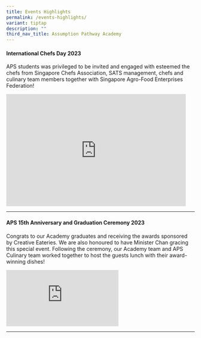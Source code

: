 ```yaml
---
title: Events Highlights
permalink: /events-highlights/
variant: tiptap
description: ""
third_nav_title: Assumption Pathway Academy
---
```

<p></p>
<h4>International Chefs Day 2023</h4>
<p>APS students was privileged to be invited and engaged with esteemed the
chefs from Singapore Chefs Association, SATS management, chefs and culinary
team members together with Singapore Agro-Food Enterprises Federation!</p>
<div class="iframe-wrapper">
<iframe height="299" width="480" allowfullscreen="true" frameborder="0" src="https://docs.google.com/presentation/d/e/2PACX-1vQNNnDRv7I4RLmWmXkMr0PXlLl5scpqZfrS0vqxLDrbV6BZGnVJUZJ_jsPlZu-EUiEsaiTdfQREoYme/embed?start=true&amp;loop=true&amp;delayms=5000"></iframe>
</div>
<hr>
<h4>APS 15th Anniversary and Graduation Ceremony 2023</h4>
<p>Congrats to our Academy graduates and receiving the awards sponsored by
Creative Eateries. We are also honoured to have Minister Chan gracing this
special event. Following the ceremony, our Academy team and APS Culinary
team worked together to host the guests lunch with their award-winning
dishes!</p>
<div class="iframe-wrapper">
<iframe allowfullscreen="true" frameborder="0" src="https://docs.google.com/presentation/d/e/2PACX-1vRV4bO322bN_TGi06oZ7P9ZAmOBOObtJkEsIziv2UxcDNNThTPngUT5LZHU2YExReJx1-39eRiXEABB/embed?start=true&amp;loop=true&amp;delayms=5000"></iframe>
</div>
<hr>
<p></p>